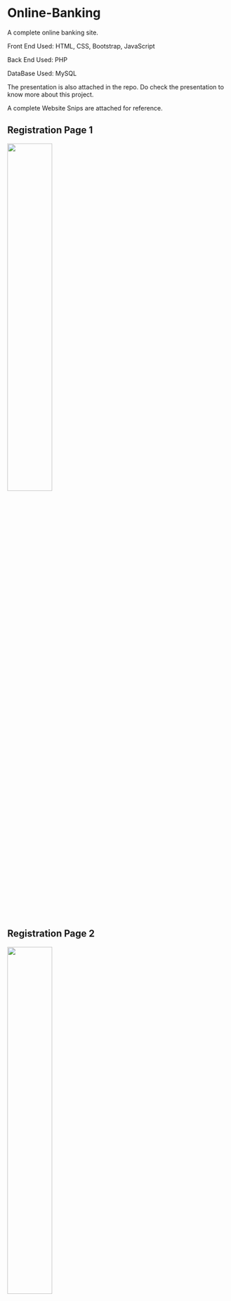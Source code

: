 # Online-Banking

A complete online banking site.

Front End Used: HTML, CSS, Bootstrap, JavaScript

Back End Used: PHP

DataBase Used: MySQL

The presentation is also attached in the repo. Do check the presentation to know more about this project.

A complete Website Snips are attached for reference.



<h2> Registration Page 1 </h2>
<img src="https://user-images.githubusercontent.com/69625099/133062826-ce1ceb44-7141-4d58-9f1e-01503d784548.png" width="45%"></img> 
<h2> Registration Page 2 </h2>
<img src="https://user-images.githubusercontent.com/69625099/133063766-7feb494c-7983-44d6-b8e5-a2a2e13b44b1.png" width="45%"></img> 
<h2> Successful Registration Page</h2>
<img src="https://user-images.githubusercontent.com/69625099/133062886-85381251-50ec-46bc-bb3d-0aca559939eb.png" width="45%"></img> 
<h2> Login Page </h2>
<img src="https://user-images.githubusercontent.com/69625099/133062763-a81cf964-14df-42d3-8074-612fd3bf7d65.png" width="45%"></img>
<h2> Home Page </h2>
<img src="https://user-images.githubusercontent.com/69625099/133062741-8b932db0-b940-44d6-a6fe-2c13e3958901.png" width="45%"></img> 
<h2> Payment Section/Page</h2>
<img src="https://user-images.githubusercontent.com/69625099/133062799-cb2e398e-4a2a-4b06-989f-9d7bbaed186e.png" width="45%"></img> 
<h2> Transfer Page</h2>
<img src="https://user-images.githubusercontent.com/69625099/133062894-5ac398c3-71ca-46fc-85fd-7204eab5f1ff.png" width="45%"></img> 
<h2> Transaction History or Statement Page</h2>
<img src="https://user-images.githubusercontent.com/69625099/133062858-59271f0e-c130-4ddd-b68f-bac273fb38d7.png" width="45%"></img> 
<h2> Successful Transaction Page</h2>
<img src="https://user-images.githubusercontent.com/69625099/133062877-24a08acf-b323-4922-b782-6fe19d5d63bb.png" width="45%"></img> 
<h2> Profile Page</h2>
<img src="https://user-images.githubusercontent.com/69625099/133063572-9f8c5978-cd49-4190-8922-7fbc5c3482b9.png" width="45%"></img> 
<h2> Edit Profile Page </h2>
<img src="https://user-images.githubusercontent.com/69625099/133064854-9cfc1e93-5e52-4205-a84d-7f8c2ca42038.png" width="45%"></img> 
<h2> Change Password Page </h2>
<img src="https://user-images.githubusercontent.com/69625099/133064920-f6381123-e656-4d82-bf68-b6d79e569835.png" width="45%"></img>
<h2> Contact Page</h2>
<img src="https://user-images.githubusercontent.com/69625099/133064931-8d11fe51-96ab-46c2-ac91-955089634e5e.png" width="45%"></img>
<h2> Logout Page</h2>
<img src="https://user-images.githubusercontent.com/69625099/133062792-065fba8d-33d6-4543-941c-15d69fc60261.png" width="45%"></img> 

# NOTE:
**A slight changes in a code may be there, due to change in localhost port number. Do replace your localhost port number.**
